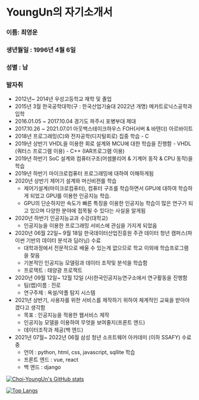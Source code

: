 # YoungUn의 자기소개서



### 이름: 최영운

### 생년월일 : 1996년 4월 6일 

### 성별 : 남

### 발자취

 -  2012년~ 2014년 우성고등학교 재학 및 졸업
 -  2015년 3월 한국공학대학(구 : 한국산업기술대  2022년 개명) 메카트로닉스공학과 입학
 -  2016.01.05 ~ 2017.10.04 경기도 파주시 포병부대 제대 
 -  2017.10.26 ~ 2021.07.01 아웃백스테이크하우스 FOH(서버 & 바텐더) 아르바이트
 -  2018년  프로그래밍(C)와 전자공학(디지털회로) 집중 학습
    	-  C 
 -  2019년 상반기 VHDL을 이용한 회로 설계와 MCU에 대한 학습을 진행함
    	-  VHDL (쿼터스 프로그램 이용)
        	-  C++  (IAR프로그램 이용)
-  2019년 하반기 SoC 설계와 컴퓨터구조(어셈블리어 & 기계어 동작 & CPU 동작)을 학습
-  2019년 하반기 마이크로컴퓨터 프로그래밍에 대하여 이해하게됨
-  2020년 상반기 제어기 설계와 머신비젼를 학습
   -  제어기설계(마이크로컴퓨터), 컴퓨터 구조를 학습하면서 GPU에 대하여 학습하게 되었고 GPU를 이용한 인공지능 학습.
   -  GPU의 단순하지만 속도가 빠른 특징을 이용한 인공지능 학습이 많은 연구가 되고 있으며 다양한 분야에 접목될 수 있다는 사실을 알게됨
-  2020년 하반기 인공지능교과 수강(대학교)
   -  인공지능을 이용한 프로그래밍 서비스에 관심을 가지게 되었음
-  2020년 06월 22일~ 9월 18일 한국데이터산업진흥원 주관   데이터 청년 캠퍼스(파이썬 기반의 데이터 분석과 딥러닝) 수료
   -  대학과정에서 전문적으로 배울 수 있는게 없으므로 학교 이외에 학습프로그램을 찾음
   -  기본적인 인공지능 모델링과 데이터 조작및 분석을 학습함
   -  프로잭트 :  태양광 프로잭트
-  2020년 09월 12일~ 12월 12일 (사)한국인공지능연구소에서 연구활동을 진행함
   -  팀(랩)이름 : 진로 
   -  연구주제 : 욕설/악플 탐지 시스템
-  2021년 상반기, 사용자를 위한 서비스를 제작하기 위하여 체계적인 교육을 받아야 겠다고 생각함
   -  목표 : 인공지능을 적용한 웹서비스 제작
   -  인공지능 모델을 이용하여 무엇을 보여줄지(프론트 엔드)
   -  데이터조작과 제공(백 엔드)
-  2021년 07월~ 2022년 06월 삼성 청년 소프트웨어 아카데미 (이하 SSAFY) 수료 중
   -  언어 : python, html, css, javascript, sqllite 학습
   -  프론트 엔드 : vue, react
   -  백 엔드 : django



[![Choi-YoungUn's GitHub stats](https://github-readme-stats.vercel.app/api?username=Choi-YoungUn&show_icons=true&theme=merko&count_private=true&layout=compact)
](https://github.com/anuraghazra/github-readme-stats)



[![Top Langs](https://github-readme-stats.vercel.app/api/top-langs/?username=Choi-YoungUn&layout=compact)](https://github.com/anuraghazra/github-readme-stats)

